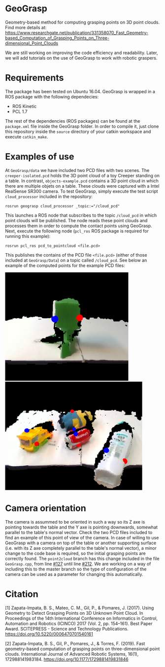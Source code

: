 # GeoGrasp
Geometry-based method for computing grasping points on 3D point clouds. Find more details at: https://www.researchgate.net/publication/331358070_Fast_Geometry-based_Computation_of_Grasping_Points_on_Three-dimensional_Point_Clouds

We are still working on improving the code efficiency and readability. Later, we will add tutorials on the use of GeoGrasp to work with robotic graspers.

# Requirements
The package has been tested on Ubuntu 16.04. GeoGrasp is wrapped in a ROS package with the following dependecies:

- ROS Kinetic
- PCL 1.7

The rest of the dependencies (ROS packages) can be found at the `package.xml` file inside the GeoGrasp folder. In order to compile it, just clone this repository inside the `source` directory of your catkin workspace and execute `catkin_make`.

# Examples of use

At `GeoGrasp/data` we have included two PCD files with two scenes. The `creeper-isolated.pcd` holds the 3D point cloud of a toy Creeper standing on a table. In contrast, `objects-example.pcd` contains a 3D point cloud in which there are multiple objets on a table. These clouds were captured with a Intel RealSense SR300 camera. To test GeoGrasp, simply execute the test script `cloud_processor` included in the repository:

```
rosrun geograsp cloud_processor _topic:="/cloud_pcd"
```

This launches a ROS node that subscribes to the topic `/cloud_pcd` in which point clouds will be published. The node reads these point clouds and processes them in order to compute the contact points using GeoGrasp. Next, execute the following node (`pcl_ros` ROS package is required for running this example):

```
rosrun pcl_ros pcd_to_pointcloud <file.pcd>
```

This publishes the contains of the PCD file `<file.pcd>` (either of those included at `GeoGrasp/Data`) on a topic called `/cloud_pcd`. See below an example of the computed points for the example PCD files:

<img src="/data/creeper-isolated.png" width="400"> <img src="/data/objects.png" width="445">

# Camera orientation

The camera is assummed to be oriented in such a way so its Z axe is pointing towards the table and the Y axe is pointing downwards, somewhat parallel to the table's normal vector. Check the two PCD files included to find an example of this point of view of the camera. In case of willing to use GeoGrasp with a camera on top of the table or another supporting surface (i.e. with its Z axe completely parallel to the table's normal vector), a minor change to the code base is required, so the initial grasping points are correctly found. The `point2cloud` branch has this change included in the file `GeoGrasp.cpp`, from line [#127](https://github.com/yayaneath/GeoGrasp/blob/678ea8490ff852494e55121a33f77cb02214555b/geograsp/lib/geograsp/GeoGrasp.cpp#L127) until line [#212](https://github.com/yayaneath/GeoGrasp/blob/678ea8490ff852494e55121a33f77cb02214555b/geograsp/lib/geograsp/GeoGrasp.cpp#L212). We are working on a way of including this to the master branch so the type of configuration of the camera can be used as a parameter for changing this automatically.


# Citation
[1] Zapata-Impata, B. S., Mateo, C. M., Gil, P., & Pomares, J. (2017). Using Geometry to Detect Grasping Points on 3D Unknown Point Cloud. In Proceedings of the 14th International Conference on Informatics in Control, Automation and Robotics (ICINCO) 2017 (Vol. 2, pp. 154–161). Best Paper Award. SCITEPRESS - Science and Technology Publications. https://doi.org/10.5220/0006470701540161

[2] Zapata-Impata, B. S., Gil, P., Pomares, J., & Torres, F. (2019). Fast geometry-based computation of grasping points on three-dimensional point clouds. International Journal of Advanced Robotic Systems, 16(1), 172988141983184. https://doi.org/10.1177/1729881419831846
